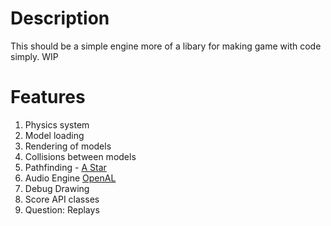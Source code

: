 # Description
This should be a simple engine more of a libary for making game with code simply. WIP


# Features
1. Physics system
2. Model loading
3. Rendering of models 
4. Collisions between models 
5. Pathfinding - [A Star](https://en.wikipedia.org/wiki/A*_search_algorithm#Complexity)
6. Audio Engine [OpenAL](https://www.openal.org/documentation/openal-1.1-specification.pdf)
7. Debug Drawing
8. Score API classes
9. Question: Replays
